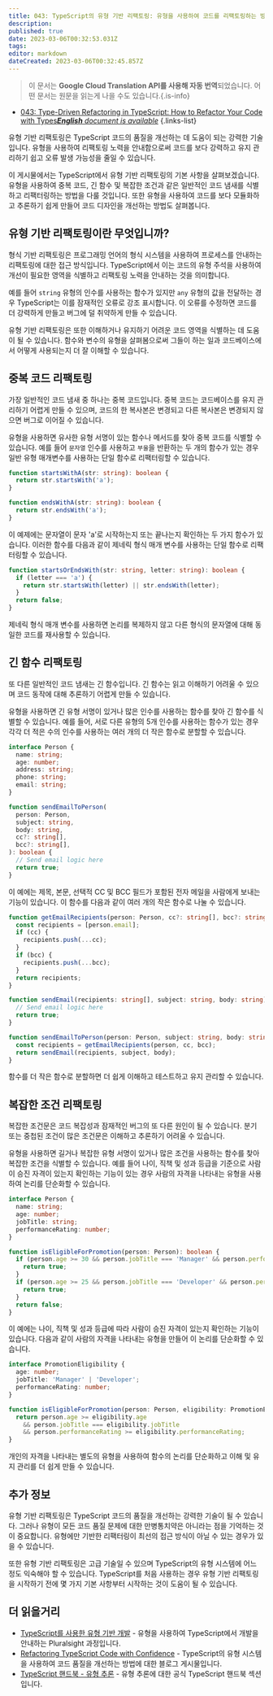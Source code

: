 ```yaml
---
title: 043: TypeScript의 유형 기반 리팩토링: 유형을 사용하여 코드를 리팩토링하는 방법
description: 
published: true
date: 2023-03-06T00:32:53.031Z
tags: 
editor: markdown
dateCreated: 2023-03-06T00:32:45.857Z
---
```


> 이 문서는 **Google Cloud Translation API를 사용해 자동 번역**되었습니다.
어떤 문서는 원문을 읽는게 나을 수도 있습니다.{.is-info}



- [043: Type-Driven Refactoring in TypeScript: How to Refactor Your Code with Types***English** document is available*](/en/Knowledge-base/TypeScript/Learning/043-type-driven-refactoring-in-typescript-how-to-refactor-your-code-with-types)
{.links-list}



유형 기반 리팩토링은 TypeScript 코드의 품질을 개선하는 데 도움이 되는 강력한 기술입니다. 유형을 사용하여 리팩토링 노력을 안내함으로써 코드를 보다 강력하고 유지 관리하기 쉽고 오류 발생 가능성을 줄일 수 있습니다.

이 게시물에서는 TypeScript에서 유형 기반 리팩토링의 기본 사항을 살펴보겠습니다. 유형을 사용하여 중복 코드, 긴 함수 및 복잡한 조건과 같은 일반적인 코드 냄새를 식별하고 리팩터링하는 방법을 다룰 것입니다. 또한 유형을 사용하여 코드를 보다 모듈화하고 추론하기 쉽게 만들어 코드 디자인을 개선하는 방법도 살펴봅니다.

## 유형 기반 리팩토링이란 무엇입니까?

형식 기반 리팩토링은 프로그래밍 언어의 형식 시스템을 사용하여 프로세스를 안내하는 리팩토링에 대한 접근 방식입니다. TypeScript에서 이는 코드의 유형 주석을 사용하여 개선이 필요한 영역을 식별하고 리팩토링 노력을 안내하는 것을 의미합니다.

예를 들어 `string` 유형의 인수를 사용하는 함수가 있지만 `any` 유형의 값을 전달하는 경우 TypeScript는 이를 잠재적인 오류로 강조 표시합니다. 이 오류를 수정하면 코드를 더 강력하게 만들고 버그에 덜 취약하게 만들 수 있습니다.

유형 기반 리팩토링은 또한 이해하거나 유지하기 어려운 코드 영역을 식별하는 데 도움이 될 수 있습니다. 함수와 변수의 유형을 살펴봄으로써 그들이 하는 일과 코드베이스에서 어떻게 사용되는지 더 잘 이해할 수 있습니다.

## 중복 코드 리팩토링

가장 일반적인 코드 냄새 중 하나는 중복 코드입니다. 중복 코드는 코드베이스를 유지 관리하기 어렵게 만들 수 있으며, 코드의 한 복사본은 변경되고 다른 복사본은 변경되지 않으면 버그로 이어질 수 있습니다.

유형을 사용하면 유사한 유형 서명이 있는 함수나 메서드를 찾아 중복 코드를 식별할 수 있습니다. 예를 들어 `문자열` 인수를 사용하고 `부울`을 반환하는 두 개의 함수가 있는 경우 일반 유형 매개변수를 사용하는 단일 함수로 리팩터링할 수 있습니다.

```typescript
function startsWithA(str: string): boolean {
  return str.startsWith('a');
}

function endsWithA(str: string): boolean {
  return str.endsWith('a');
}
```

이 예제에는 문자열이 문자 'a'로 시작하는지 또는 끝나는지 확인하는 두 가지 함수가 있습니다. 이러한 함수를 다음과 같이 제네릭 형식 매개 변수를 사용하는 단일 함수로 리팩터링할 수 있습니다.

```typescript
function startsOrEndsWith(str: string, letter: string): boolean {
  if (letter === 'a') {
    return str.startsWith(letter) || str.endsWith(letter);
  }
  return false;
}
```

제네릭 형식 매개 변수를 사용하면 논리를 복제하지 않고 다른 형식의 문자열에 대해 동일한 코드를 재사용할 수 있습니다.

## 긴 함수 리팩토링

또 다른 일반적인 코드 냄새는 긴 함수입니다. 긴 함수는 읽고 이해하기 어려울 수 있으며 코드 동작에 대해 추론하기 어렵게 만들 수 있습니다.

유형을 사용하면 긴 유형 서명이 있거나 많은 인수를 사용하는 함수를 찾아 긴 함수를 식별할 수 있습니다. 예를 들어, 서로 다른 유형의 5개 인수를 사용하는 함수가 있는 경우 각각 더 적은 수의 인수를 사용하는 여러 개의 더 작은 함수로 분할할 수 있습니다.

```typescript
interface Person {
  name: string;
  age: number;
  address: string;
  phone: string;
  email: string;
}

function sendEmailToPerson(
  person: Person,
  subject: string,
  body: string,
  cc?: string[],
  bcc?: string[],
): boolean {
  // Send email logic here
  return true;
}
```

이 예에는 제목, 본문, 선택적 CC 및 BCC 필드가 포함된 전자 메일을 사람에게 보내는 기능이 있습니다. 이 함수를 다음과 같이 여러 개의 작은 함수로 나눌 수 있습니다.

```typescript
function getEmailRecipients(person: Person, cc?: string[], bcc?: string[]): string[] {
  const recipients = [person.email];
  if (cc) {
    recipients.push(...cc);
  }
  if (bcc) {
    recipients.push(...bcc);
  }
  return recipients;
}

function sendEmail(recipients: string[], subject: string, body: string): boolean {
  // Send email logic here
  return true;
}

function sendEmailToPerson(person: Person, subject: string, body: string, cc?: string[], bcc?: string[]): boolean {
  const recipients = getEmailRecipients(person, cc, bcc);
  return sendEmail(recipients, subject, body);
}
```

함수를 더 작은 함수로 분할하면 더 쉽게 이해하고 테스트하고 유지 관리할 수 있습니다.

## 복잡한 조건 리팩토링

복잡한 조건문은 코드 복잡성과 잠재적인 버그의 또 다른 원인이 될 수 있습니다. 분기 또는 중첩된 조건이 많은 조건문은 이해하고 추론하기 어려울 수 있습니다.

유형을 사용하면 길거나 복잡한 유형 서명이 있거나 많은 조건을 사용하는 함수를 찾아 복잡한 조건을 식별할 수 있습니다. 예를 들어 나이, 직책 및 성과 등급을 기준으로 사람이 승진 자격이 있는지 확인하는 기능이 있는 경우 사람의 자격을 나타내는 유형을 사용하여 논리를 단순화할 수 있습니다.

```typescript
interface Person {
  name: string;
  age: number;
  jobTitle: string;
  performanceRating: number;
}

function isEligibleForPromotion(person: Person): boolean {
  if (person.age >= 30 && person.jobTitle === 'Manager' && person.performanceRating >= 4) {
    return true;
  }
  if (person.age >= 25 && person.jobTitle === 'Developer' && person.performanceRating >= 3) {
    return true;
  }
  return false;
}
```

이 예에는 나이, 직책 및 성과 등급에 따라 사람이 승진 자격이 있는지 확인하는 기능이 있습니다. 다음과 같이 사람의 자격을 나타내는 유형을 만들어 이 논리를 단순화할 수 있습니다.

```typescript
interface PromotionEligibility {
  age: number;
  jobTitle: 'Manager' | 'Developer';
  performanceRating: number;
}

function isEligibleForPromotion(person: Person, eligibility: PromotionEligibility): boolean {
  return person.age >= eligibility.age
    && person.jobTitle === eligibility.jobTitle
    && person.performanceRating >= eligibility.performanceRating;
}
```

개인의 자격을 나타내는 별도의 유형을 사용하여 함수의 논리를 단순화하고 이해 및 유지 관리를 더 쉽게 만들 수 있습니다.

## 추가 정보

유형 기반 리팩토링은 TypeScript 코드의 품질을 개선하는 강력한 기술이 될 수 있습니다. 그러나 유형이 모든 코드 품질 문제에 대한 만병통치약은 아니라는 점을 기억하는 것이 중요합니다. 유형에만 기반한 리팩터링이 최선의 접근 방식이 아닐 수 있는 경우가 있을 수 있습니다.

또한 유형 기반 리팩토링은 고급 기술일 수 있으며 TypeScript의 유형 시스템에 어느 정도 익숙해야 할 수 있습니다. TypeScript를 처음 사용하는 경우 유형 기반 리팩토링을 시작하기 전에 몇 가지 기본 사항부터 시작하는 것이 도움이 될 수 있습니다.

## 더 읽을거리

- [TypeScript를 사용한 유형 기반 개발](https://www.pluralsight.com/courses/typescript-type-driven-development) - 유형을 사용하여 TypeScript에서 개발을 안내하는 Pluralsight 과정입니다.
- [Refactoring TypeScript Code with Confidence](https://www.sitepen.com/blog/refactoring-typescript-code-with-confidence/) - TypeScript의 유형 시스템을 사용하여 코드 품질을 개선하는 방법에 대한 블로그 게시물입니다.
- [TypeScript 핸드북 - 유형 추론](https://www.typescriptlang.org/docs/handbook/type-inference.html) - 유형 추론에 대한 공식 TypeScript 핸드북 섹션입니다.